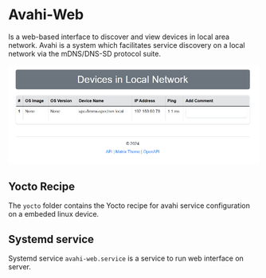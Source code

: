 # Avahi-Web

Is a web-based interface to discover and view devices in local area network. Avahi is a system which facilitates service discovery on a local network via the mDNS/DNS-SD protocol suite.

![Avahi-Web Interface](image.png)

## Yocto Recipe
The `yocto` folder contains the Yocto recipe for avahi service configuration on a embeded linux device.

## Systemd service
Systemd service `avahi-web.service` is a service to run web interface on server.



